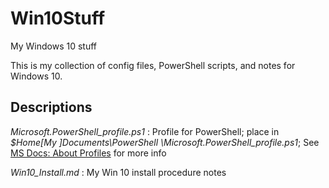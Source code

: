 # Win10Stuff

My Windows 10 stuff

This is my collection of config files, PowerShell scripts, and notes for Windows 10.

## Descriptions

*Microsoft.PowerShell_profile.ps1* : Profile for PowerShell; place in _$Home\[My ]Documents\PowerShell
\Microsoft.PowerShell_profile.ps1_; See [MS Docs: About Profiles](https://docs.microsoft.com/en-us/powershell/module/microsoft.powershell.core/about/about_profiles?view=powershell-6) for more info

*Win10_Install.md* : My Win 10 install procedure notes
